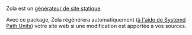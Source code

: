 Zola est un [générateur de site statique](https://fr.wikipedia.org/wiki/G%C3%A9n%C3%A9rateur_de_site_statique).

Avec ce package, Zola régénérera automatiquement ([à l'aide de Systemd Path Units](https://www.putorius.net/systemd-path-units.html)) votre site web si une modification est apportée à vos sources.
